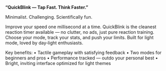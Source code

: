 **“QuickBlink — Tap Fast. Think Faster.”**

Minimalist. Challenging. Scientifically fun.

Improve your speed one millisecond at a time. QuickBlink is the cleanest reaction timer available — no clutter, no ads, just pure reaction training. Choose your mode, track your stats, and push your limits. Built for light mode, loved by day‑light enthusiasts.

Key benefits:
	•	Tactile gameplay with satisfying feedback
	•	Two modes for beginners and pros
	•	Performance tracked — outdo your personal best
	•	Bright, inviting interface optimized for light themes
